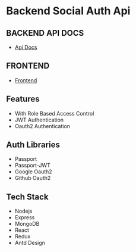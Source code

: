 # Backend Social Auth Api


## BACKEND API DOCS
* [Api Docs](https://social-auth-role-based.onrender.com/docs)


## FRONTEND
* [Frontend](https://client-social-auth-role-based.vercel.app/)

## Features
* With Role Based Access Control
* JWT Authentication
* Oauth2 Authentication

## Auth Libraries
* Passport
* Passport-JWT
* Google Oauth2
* Github Oauth2

## Tech Stack
* Nodejs
* Express
* MongoDB
* React
* Redux
* Antd Design




